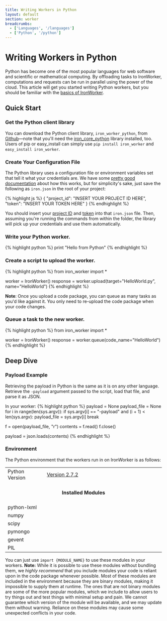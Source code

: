 ```yaml
---
title: Writing Workers in Python
layout: default
section: worker
breadcrumbs:
  - ['Languages', '/languages']
  - ['Python', '/python']
---
```


# Writing Workers in Python

Python has become one of the most popular languages for web software and scientific or mathematical computing. By offloading tasks to IronWorker, computations and requests can be run in parallel using the power of the cloud. This article will get you started writing Python workers, but you should be familiar with the [basics of IronWorker](/worker).

## Quick Start

### Get the Python client library

You can download the Python client library, `iron_worker_python`, from [Github](https://github.com/iron-io/iron_worker_python)&mdash;note that you'll need the [iron_core_python](https://github.com/iron-io/iron_core_python) library installed, too. Users of pip or easy_install can simply use `pip install iron_worker` and `easy_install iron_worker`.

### Create Your Configuration File

The Python library uses a configuration file or environment variables set that tell it what your credentials are. We have some [pretty good documentation](/worker/reference/configuration) about how this works, but for simplicity's sake, just save the following as `iron.json` in the root of your project:

{% highlight js %}
{
  "project_id": "INSERT YOUR PROJECT ID HERE",
  "token": "INSERT YOUR TOKEN HERE"
}
{% endhighlight %}

You should insert your [project ID](https://hud.iron.io) and [token](https://hud.iron.io/tokens) into that `iron.json` file. Then, assuming you're running the commands from within the folder, the library will pick up your credentials and use them automatically.

### Write your Python worker.

{% highlight python %}
print "Hello from Python"
{% endhighlight %}

### Create a script to upload the worker.
{% highlight python %}
from iron_worker import *

worker = IronWorker()
response = worker.upload(target="HelloWorld.py", name="HelloWorld")
{% endhighlight %}

**Note**: Once you upload a code package, you can queue as many tasks as you'd like against it. You only need to re-upload the code package when your code changes.

### Queue a task to the new worker.
{% highlight python %}
from iron_worker import *

worker = IronWorker()
response = worker.queue(code_name="HelloWorld")
{% endhighlight %}

## Deep Dive

### Payload Example

Retrieving the payload in Python is the same as it is on any other language. 
Retrieve the `-payload` argument passed to the script, load that file, and 
parse it as JSON.

In your worker:
{% highlight python %}
payload = None
payload_file = None
for i in range(len(sys.argv)):
    if sys.argv[i] == "-payload" and (i + 1) < len(sys.argv):
        payload_file = sys.argv[i]
        break

f = open(payload_file, "r")
contents = f.read()
f.close()

payload = json.loads(contents)
{% endhighlight %}

### Environment

The Python environment that the workers run in on IronWorker is as follows:

<table class="reference">
  <tbody>
    <tr>
      <td style="width: 25%;">Python Version</td>
      <td style="width: 75%;"><a href="http://python.org/download/releases/2.7.2/" title="Version 2.7.2">Version 2.7.2</a></td>
    </tr>
    <tr>
      <td colspan="2" style="text-align: center; width: 100%;"><h4 style="padding: 0px;">Installed Modules</h4></td>
    </tr>
    <tr>
      <td>python-lxml</td>
      <td></td>
    </tr>
    <tr>
      <td>numpy</td>
      <td></td>
    </tr>
    <tr>
      <td>scipy</td>
      <td></td>
    </tr>
    <tr>
      <td>pymongo</td>
      <td></td>
    </tr>
    <tr>
      <td>gevent</td>
      <td></td>
    </tr>
    <tr>
      <td>PIL</td>
      <td></td>
    </tr>
  </tbody>
</table>

You can just use `import {MODULE_NAME}` to use these modules in your workers. 
**Note:** While it is possible to use these modules without bundling them, we 
*highly recommend* that you include modules your code is reliant upon in the 
code package whenever possible. Most of these modules are included in the 
environment because they are binary modules, making it impossible to supply them 
at runtime. The ones that are not binary modules are some of the more popular 
modules, which we include to allow users to try things out and test things with 
minimal setup and pain. We cannot guarantee which version of the module will be 
available, and we may update them without warning. Reliance on these modules may 
cause some unexpected conflicts in your code.
